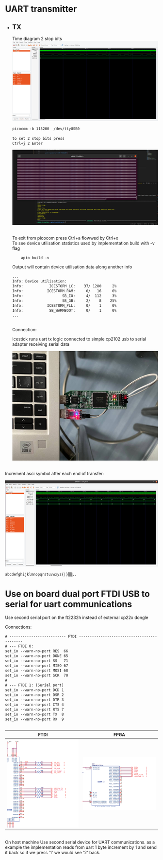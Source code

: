 # UART transmitter 
- ## TX
    Time diagram 2 stop bits
    ![alt text](<img/Screenshot from 2024-02-04 11-02-27.png>)

    ```
    picocom -b 115200  /dev/ttyUSB0

    to set 2 stop bits press 
    Ctrl+j 2 Enter 

    ```
    ![alt text](<img/Screenshot from 2024-02-04 12-12-15.png>)

    <br>
    To exit from picocom press Ctrl+a flowwed by Ctrl+x

    <br>
    To see device utilisation statistics used by implementation build with -v flag 

    ```
        apio build -v 
    ```
    Output will contain device utilisation data along another info
    ```
    ...
    Info: Device utilisation:
    Info:            ICESTORM_LC:    37/ 1280     2%
    Info:           ICESTORM_RAM:     0/   16     0%
    Info:                  SB_IO:     4/  112     3%
    Info:                  SB_GB:     2/    8    25%
    Info:           ICESTORM_PLL:     0/    1     0%
    Info:            SB_WARMBOOT:     0/    1     0%
    ...
    ```
    <br>
    Connection:

    Icestick runs uart tx logic connected to  simple 
    cp2102 usb to serial adapter receiving serial data

    ![alt text](img/photo_5332521087524787232_y.jpg)

<br>
Increment asci symbol after each end of transfer:

![alt text](<img/Screenshot from 2024-02-04 16-09-42.png>)


```
abcdefghijklmnopqrstuvwxyz{|}▒▒..

```
# Use on board dual port FTDI USB to serial for uart communications 

Use second serial port on the ft2232h instead of external cp22x dongle 

Connections:
```
# -------------------------- FTDI --------------------------------------------
# --- FTDI 0:
set_io --warn-no-port RES  66
set_io --warn-no-port DONE 65
set_io --warn-no-port SS   71
set_io --warn-no-port MISO 67
set_io --warn-no-port MOSI 68
set_io --warn-no-port SCK  70
#
# --- FTDI 1: (Serial port)
set_io --warn-no-port DCD 1
set_io --warn-no-port DSR 2
set_io --warn-no-port DTR 3
set_io --warn-no-port CTS 4
set_io --warn-no-port RTS 7
set_io --warn-no-port TX  8
set_io --warn-no-port RX  9


```


FTDI             |  FPGA
:-------------------------:|:-------------------------:
![alt text](img/uart_ft232.PNG )  |  ![alt text](img/Capture_ttl_uart.PNG)

<br>
On host machine Use second serial device for UART communications.
as  a example the implementation reads from uart 1 byte increment by 1 
and send it back so if we press '1' we would see '2' back.